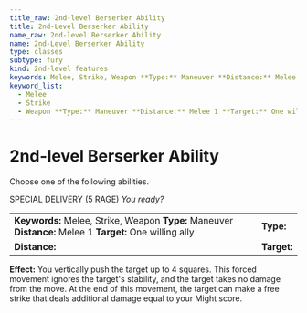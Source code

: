 ```yaml
---
title_raw: 2nd-level Berserker Ability
title: 2nd-Level Berserker Ability
name_raw: 2nd-level Berserker Ability
name: 2nd-Level Berserker Ability
type: classes
subtype: fury
kind: 2nd-level features
keywords: Melee, Strike, Weapon **Type:** Maneuver **Distance:** Melee 1 **Target:** One willing ally
keyword_list:
  - Melee
  - Strike
  - Weapon **Type:** Maneuver **Distance:** Melee 1 **Target:** One willing ally
---
```


# 2nd-level Berserker Ability

Choose one of the following abilities.

SPECIAL DELIVERY (5 RAGE) *You ready?*

|                                                                                                           |             |
| :-------------------------------------------------------------------------------------------------------- | :---------- |
| **Keywords:** Melee, Strike, Weapon **Type:** Maneuver **Distance:** Melee 1 **Target:** One willing ally | **Type:**   |
| **Distance:**                                                                                             | **Target:** |

**Effect:** You vertically push the target up to 4 squares. This forced movement ignores the target's stability, and the target takes no damage from the move. At the end of this movement, the target can make a free strike that deals additional damage equal to your Might score.
